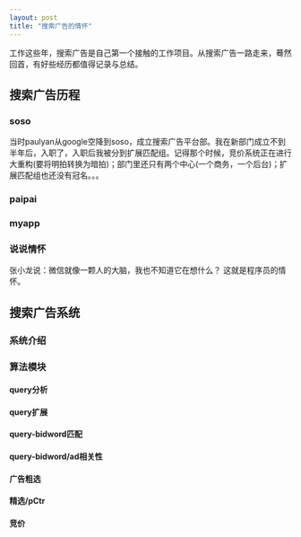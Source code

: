 ```yaml
---
layout: post
title: "搜索广告的情怀"
---
```


工作这些年，搜索广告是自己第一个接触的工作项目。从搜索广告一路走来，蓦然回首，有好些经历都值得记录与总结。

## 搜索广告历程

### soso
当时paulyan从google空降到soso，成立搜索广告平台部。我在新部门成立不到半年后，入职了，入职后我被分到扩展匹配组。记得那个时候，竞价系统正在进行大重构(要将明拍转换为暗拍)；部门里还只有两个中心(一个商务，一个后台)；扩展匹配组也还没有冠名。。。

### paipai

### myapp

### 说说情怀
张小龙说：微信就像一颗人的大脑，我也不知道它在想什么？
这就是程序员的情怀。

## 搜索广告系统

### 系统介绍

### 算法模块

#### query分析

#### query扩展

#### query-bidword匹配

#### query-bidword/ad相关性

#### 广告粗选

#### 精选/pCtr

#### 竞价


